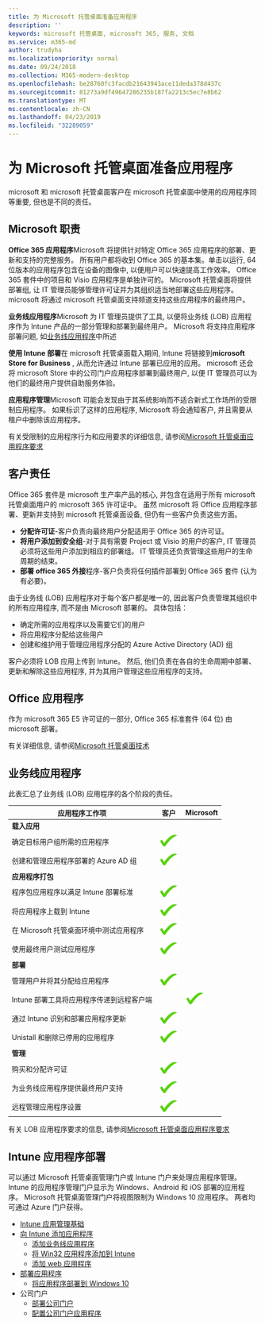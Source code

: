 ```yaml
---
title: 为 Microsoft 托管桌面准备应用程序
description: ''
keywords: microsoft 托管桌面, microsoft 365, 服务, 文档
ms.service: m365-md
author: trudyha
ms.localizationpriority: normal
ms.date: 09/24/2018
ms.collection: M365-modern-desktop
ms.openlocfilehash: be28760fc3facdb21643943ace11deda378d437c
ms.sourcegitcommit: 81273a9df49647286235b187fa2213c5ec7e8b62
ms.translationtype: MT
ms.contentlocale: zh-CN
ms.lasthandoff: 04/23/2019
ms.locfileid: "32289059"
---
```

# <a name="preparing-apps-for-microsoft-managed-desktop"></a>为 Microsoft 托管桌面准备应用程序

<!--This topic is the target for 2 "Learn more" links in the Admin Portal (aka.ms/app-overview;app-package); also target for link from Online resources (aka.ms/app-overviewmmd-app-prep) do not delete.-->

<!--Applications: supported/onboard/deployment -->
 
microsoft 和 microsoft 托管桌面客户在 microsoft 托管桌面中使用的应用程序同等重要, 但也是不同的责任。

## <a name="microsoft-responsibilities"></a>Microsoft 职责
**Office 365 应用程序**Microsoft 将提供针对特定 Office 365 应用程序的部署、更新和支持的完整服务。 所有用户都将收到 Office 365 的基本集。单击以运行, 64 位版本的应用程序包含在设备的图像中, 以便用户可以快速提高工作效率。 Office 365 套件中的项目和 Visio 应用程序是单独许可的。  Microsoft 托管桌面将提供部署组, 让 IT 管理员能够管理许可证并为其组织适当地部署这些应用程序。 microsoft 将通过 microsoft 托管桌面支持频道支持这些应用程序的最终用户。

**业务线应用程序**Microsoft 为 IT 管理员提供了工具, 以便将业务线 (LOB) 应用程序作为 Intune 产品的一部分管理和部署到最终用户。 Microsoft 将支持应用程序部署问题, 如[业务线应用程序](#line-of-business-applications)中所述 

**使用 Intune 部署**在 microsoft 托管桌面载入期间, Intune 将链接到**microsoft Store for Business** , 从而允许通过 Intune 部署已应用的应用。 microsoft 还会将 microsoft Store 中的公司门户应用程序部署到最终用户, 以便 IT 管理员可以为他们的最终用户提供自助服务体验。

**应用程序管理**Microsoft 可能会发现由于其系统影响而不适合新式工作场所的受限制应用程序。 如果标识了这样的应用程序, Microsoft 将会通知客户, 并且需要从租户中删除该应用程序。 

有关受限制的应用程序行为和应用要求的详细信息, 请参阅[Microsoft 托管桌面应用程序要求](../service-description/mmd-app-requirements.md)

## <a name="customer-responsibilities"></a>客户责任
Office 365 套件是 microsoft 生产率产品的核心, 并包含在适用于所有 microsoft 托管桌面用户的 microsoft 365 许可证中。 虽然 microsoft 将 Office 应用程序部署、更新并支持到 microsoft 托管桌面设备, 但仍有一些客户负责这些方面。
- **分配许可证**-客户负责向最终用户分配适用于 Office 365 的许可证。 
- **将用户添加到安全组**-对于具有需要 Project 或 Visio 的用户的客户, IT 管理员必须将这些用户添加到相应的部署组。 IT 管理员还负责管理这些用户的生命周期的结束。 
- **部署 office 365 外接**程序-客户负责将任何插件部署到 Office 365 套件 (认为有必要)。 

由于业务线 (LOB) 应用程序对于每个客户都是唯一的, 因此客户负责管理其组织中的所有应用程序, 而不是由 Microsoft 部署的。 具体包括：
- 确定所需的应用程序以及需要它们的用户
- 将应用程序分配给这些用户
- 创建和维护用于管理应用程序分配的 Azure Active Directory (AD) 组 

客户必须将 LOB 应用上传到 Intune。 然后, 他们负责在各自的生命周期中部署、更新和解除这些应用程序, 并为其用户管理这些应用程序的支持。

## <a name="office-applications"></a>Office 应用程序
作为 microsoft 365 E5 许可证的一部分, Office 365 标准套件 (64 位) 由 microsoft 部署。 

有关详细信息, 请参阅[Microsoft 托管桌面技术](../intro/technologies.md) <!--- and the other applications licensed under Office 365 E5 may be deployed by the customer using Intune’s deployment tools.-->

## <a name="line-of-business-applications"></a>业务线应用程序
此表汇总了业务线 (LOB) 应用程序的各个阶段的责任。 

应用程序工作项 |    客户    | Microsoft
--- | --- | ---
**载入应用** |  |
确定目标用户组所需的应用程序   | ![是](images/checkmark.png)  |
创建和管理应用程序部署的 Azure AD 组 | ![是](images/checkmark.png) |   
**应用程序打包** |  |
程序包应用程序以满足 Intune 部署标准 |  ![是](images/checkmark.png) |  
将应用程序上载到 Intune | ![是](images/checkmark.png)     |
在 Microsoft 托管桌面环境中测试应用程序 |    ![是](images/checkmark.png) |  
使用最终用户测试应用程序    | ![是](images/checkmark.png) |    
**部署** | |
管理用户并将其分配给应用程序  | ![是](images/checkmark.png)  |
Intune 部署工具将应用程序传递到远程客户端| |   ![是](images/checkmark.png)
通过 Intune 识别和部署应用程序更新 | ![是](images/checkmark.png)    |
Unistall 和删除已停用的应用程序    | ![是](images/checkmark.png) |    
**管理** | |
购买和分配许可证 |   ![是](images/checkmark.png)     |
为业务线应用程序提供最终用户支持  | ![是](images/checkmark.png) |
远程管理应用程序设置    | ![是](images/checkmark.png) |

有关 LOB 应用程序要求的信息, 请参阅[Microsoft 托管桌面应用程序要求](../service-description/mmd-app-requirements.md)


## <a name="intune-application-deployment"></a>Intune 应用程序部署
可以通过 Microsoft 托管桌面管理门户或 Intune 门户来处理应用程序管理。 Intune 的应用程序管理门户显示为 Windows、Android 和 iOS 部署的应用程序。 Microsoft 托管桌面管理门户将视图限制为 Windows 10 应用程序。 两者均可通过 Azure 门户获得。 
* [Intune 应用管理基础](https://docs.microsoft.com/intune/app-management)
* [向 Intune 添加应用程序](https://docs.microsoft.com/intune/app-management)
   * [添加业务线应用程序](https://docs.microsoft.com/intune/lob-apps-windows)
   * [将 Win32 应用程序添加到 Intune](https://docs.microsoft.com/intune/apps-win32-app-management)
   * [添加 web 应用程序](https://docs.microsoft.com/intune/web-app)
* [部署应用程序](https://docs.microsoft.com/intune/apps-deploy)
   * [将应用程序部署到 Windows 10](https://docs.microsoft.com/intune/apps-windows-10-app-deploy)
* 公司门户
   * [部署公司门户](https://docs.microsoft.com/intune/store-apps-company-portal-app)
   * [配置公司门户应用程序](https://docs.microsoft.com/intune/company-portal-app)
